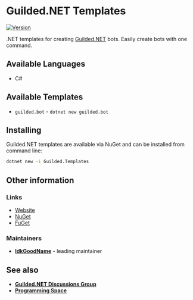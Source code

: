 # Guilded.NET Templates

[![Version](https://img.shields.io/badge/Version-1.1.0-blue?style=for-the-badge)](https://github.com/Guilded-NET/Guilded.NET.Templates)

.NET templates for creating [Guilded.NET](https://github.com/Guilded-NET/Guilded.NET) bots. Easily create bots with one command.

## Available Languages
- C#

## Available Templates
- `guilded.bot` - `dotnet new guilded.bot`

## Installing

Guilded.NET templates are available via NuGet and can be installed from command line:

```bash
dotnet new -i Guilded.Templates
```

## Other information

### Links
- [Website](https://guilded-net.github.io/)
- [NuGet](https://www.nuget.org/packages/Guilded.Templates/)
- [FuGet](https://www.fuget.org/packages/Guilded.Templates/)

### Maintainers
- **[IdkGoodName](https://guilded.gg/profile/R40Mp0Wd)** - leading maintainer

## See also
- **[Guilded.NET Discussions Group](https://www.guilded.gg/guilded-api/groups/aDk5j9Jz/channels/8c247143-2009-415b-ab99-97912c0685bc/announcements)**
- **[Programming Space](https://guilded.gg/programming)**